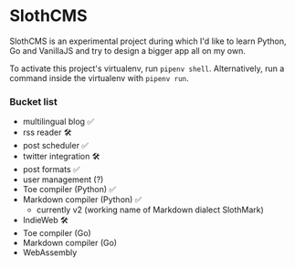 # SlothCMS

SlothCMS is an experimental project during which I'd like to learn Python, Go and VanillaJS and try to design a bigger app all on my own.

To activate this project's virtualenv, run `pipenv shell`.
Alternatively, run a command inside the virtualenv with `pipenv run`.


### Bucket list
- multilingual blog ✅
- rss reader 🛠
- post scheduler ✅
- twitter integration 🛠
- post formats ✅
- user management (?)
- Toe compiler (Python) ✅
- Markdown compiler (Python) ✅
  - currently v2 (working name of Markdown dialect SlothMark)
- IndieWeb 🛠
- Toe compiler (Go)
- Markdown compiler (Go)
- WebAssembly